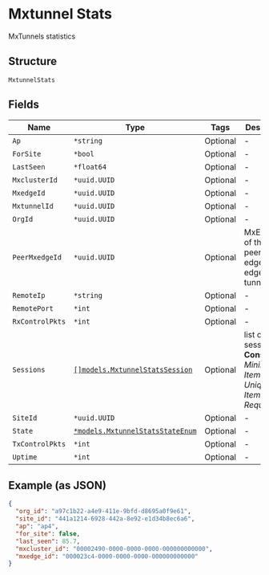 
# Mxtunnel Stats

MxTunnels statistics

## Structure

`MxtunnelStats`

## Fields

| Name | Type | Tags | Description |
|  --- | --- | --- | --- |
| `Ap` | `*string` | Optional | - |
| `ForSite` | `*bool` | Optional | - |
| `LastSeen` | `*float64` | Optional | - |
| `MxclusterId` | `*uuid.UUID` | Optional | - |
| `MxedgeId` | `*uuid.UUID` | Optional | - |
| `MxtunnelId` | `*uuid.UUID` | Optional | - |
| `OrgId` | `*uuid.UUID` | Optional | - |
| `PeerMxedgeId` | `*uuid.UUID` | Optional | MxEdge ID of the peer(mist edge to mist edge tunnel) |
| `RemoteIp` | `*string` | Optional | - |
| `RemotePort` | `*int` | Optional | - |
| `RxControlPkts` | `*int` | Optional | - |
| `Sessions` | [`[]models.MxtunnelStatsSession`](../../doc/models/mxtunnel-stats-session.md) | Optional | list of sessions<br>**Constraints**: *Minimum Items*: `1`, *Unique Items Required* |
| `SiteId` | `*uuid.UUID` | Optional | - |
| `State` | [`*models.MxtunnelStatsStateEnum`](../../doc/models/mxtunnel-stats-state-enum.md) | Optional | - |
| `TxControlPkts` | `*int` | Optional | - |
| `Uptime` | `*int` | Optional | - |

## Example (as JSON)

```json
{
  "org_id": "a97c1b22-a4e9-411e-9bfd-d8695a0f9e61",
  "site_id": "441a1214-6928-442a-8e92-e1d34b8ec6a6",
  "ap": "ap4",
  "for_site": false,
  "last_seen": 85.7,
  "mxcluster_id": "00002490-0000-0000-0000-000000000000",
  "mxedge_id": "000023c4-0000-0000-0000-000000000000"
}
```

